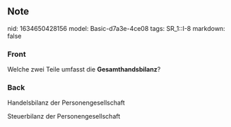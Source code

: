 ## Note
nid: 1634650428156
model: Basic-d7a3e-4ce08
tags: SR_1::I-8
markdown: false

### Front
Welche zwei Teile umfasst die <b>Gesamthandsbilanz</b>?

### Back
Handelsbilanz der Personengesellschaft
<div>
  Steuerbilanz der Personengesellschaft
</div>
